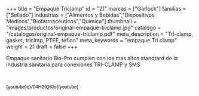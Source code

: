 +++
title = "Empaque Triclamp"
id = "21"
marcas = ["Garlock"]
familias = ["Sellado"]
industrias = ["Alimentos y Bebidas","Dispositivos Médicos","Biofarmacéuticos","Química"]
thumbnail = "images/productos/original-empaque-triclamp.jpg"
catalogo = "/catalogos/original-empaque-triclamp.pdf"
meta_description = "Tri-clamp, gasket, triclmp, PTFE, teflon"
meta_keywords = "empaque Tri clamp"
weight = 21
draft = false
+++
<p>Empaque sanitario Bio-Pro cumplen con los mas altos standtard de la industria sanitaria para conexiones TRI-CLAMP y SMS</p>
<p> </p>
<p><span style="color: #000000; font-family: Arial; font-size: 13px; line-height: 14.399999618530273px; text-align: justify; white-space: pre-wrap;">{youtube}qV04H2fQKlo{/youtube}</span></p>
